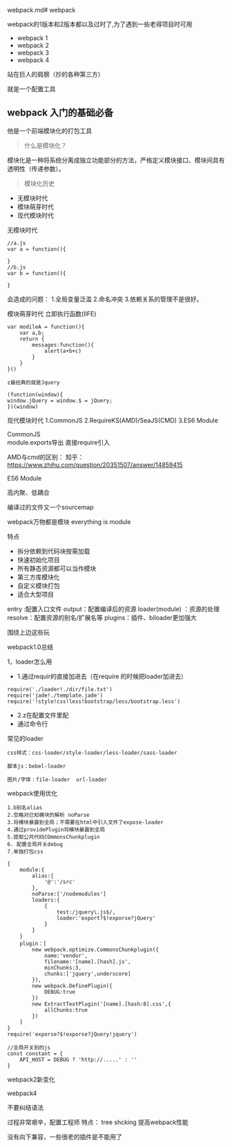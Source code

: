 webpack.md# webpack

webpack的1版本和2版本都以及过时了,为了遇到一些老得项目时可用

- webpack 1
- webpack 2
- webpack 3
- webpack 4

站在巨人的肩膀（抄的各种第三方）

就是一个配置工具

## webpack 入门的基础必备

他是一个前端模块化的打包工具
> 什么是模块化？

模块化是一种将系统分离成独立功能部分的方法，严格定义模块接口、模块间具有透明性（传递参数）。

> 模块化历史

- 无模块时代
- 模块萌芽时代
- 现代模块时代

无模块时代
```
//a.js
var a = function(){

}
//b.js
var b = function(){

}
```
会造成的问题：
1.全局变量泛滥
2.命名冲突
3.依赖关系的管理不是很好。

模块萌芽时代
立即执行函数(IIFE)
```
var modileA = function(){
    var a,b;
    return {
        messages:function(){
            alert(a+b+c)
        }
    }
}()

z最经典的就是Jquery

(function(window){
window.jQuery = window.$ = jQuery;
})(window)
```
现代模块时代
1.CommonJS
2.RequireKS(AMD)/SeaJS(CMD)
3.ES6 Module

CommonJS  
module.exports导出
直接require引入

AMD与cmd的区别：
知乎：https://www.zhihu.com/question/20351507/answer/14859415

ES6 Module


高内聚、低耦合

编译过的文件又一个sourcemap

webpack万物都是模块
everything is module

特点
- 拆分依赖到代码块按需加载
- 快速初始化项目
- 所有静态资源都可以当作模块
- 第三方库模块化
- 自定义模块打包
- 适合大型项目


entry :配置入口文件
output：配置编译后的资源
loader(module) ：资源的处理
resolve：配置资源的别名/扩展名等
plugins：插件、biloader更加强大


围绕上边这些玩

webpack1.0总结

1，loader怎么用
- 1.通过requir的直接加进去（在require 的时候把loader加进去）
```
require('./loader!./dir/file.txt')
require('jade!./template.jade')
require('!style!css!less!bootstrap/less/bootstrap.less')
```
- 2.z在配置文件里配
- 通过命令行

常见的loader
```
css样式：css-loader/style-loader/less-loader/sass-loader

脚本js：bebel-loader

图片/字体：file-loader  url-loader
```
webpack使用优化
```
1.b别名alias
2.忽略对已知模块的解析 noParse
3.将模块暴露到全局；不需要在html中引入文件了expose-loader
4.通过providePlugin将模块暴露到全局
5.提取公共代码COmmonsChunkplugin
6. 配置全局开关debug
7.单独打包css

{
    module:{
        alias:{
            '@':'/src'
        },   
        noParse:['/nodemodules']
        loaders:{
            {
                test:/jquery\.js$/,
                loader:'export?$!exporse?jQuery'
            }
        }
    }
    plugin：[
        new webpack.optimize.CommonsChunkplugin({
            name:'vendor',
            filename:'[name].[hash].js',
            minChunks:3,
            chunks:['jquery',underscore]
        }),
        new webpack.DefinePlugin({
            DEBUG:true
        })
        new ExtractTextPlugin('[name].[hash:8].css',{
            allChunks:true
        })
    ]
}
require('exporse?$!exporse?jQuery!jquery')

//全局开关别的js
const constant = {
    API_HOST = DEBUG ? 'http://.....' : ''
}
```


webpack2新变化




webpack4

不要纠结语法

过程非常艰辛，配置工程师
特点：
tree shcking
提高webpack性能

没有向下兼容，一些很老的插件是不能用了
 


